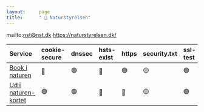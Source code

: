 ```yaml
---
layout:     page
title:      " 🔴 Naturstyrelsen"
---
```


mailto:nst@nst.dk https://naturstyrelsen.dk/

| Service                                             | cookie-secure   | dnssec   | hsts-exist   | https   | security.txt   | ssl-test   |
|:----------------------------------------------------|:----------------|:---------|:-------------|:--------|:---------------|:-----------|
| [Book i naturen](https://booking.naturstyrelsen.dk) | 🔴               | 🟢        | 🔴            | 🟢       | 🟡              | 🟢          |
| [Ud i naturen-kortet](http://udinaturen.dk)         | 🟢               | 🟢        | 🔴            | 🔴       | 🟡              | 🟢          |


